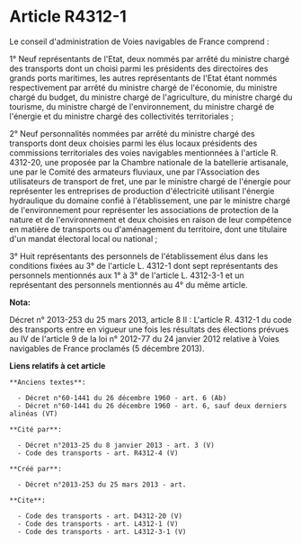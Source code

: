 # Article R4312-1

Le conseil d'administration de Voies navigables de France comprend : 

1° Neuf représentants de l'Etat, deux nommés par arrêté du ministre chargé des transports dont un choisi parmi les présidents
des directoires des grands ports maritimes, les autres représentants de l'Etat étant nommés respectivement par arrêté du
ministre chargé de l'économie, du ministre chargé du budget, du ministre chargé de l'agriculture, du ministre chargé du
tourisme, du ministre chargé de l'environnement, du ministre chargé de l'énergie et du ministre chargé des collectivités
territoriales ; 

2° Neuf personnalités nommées par arrêté du ministre chargé des transports dont deux choisies parmi les élus locaux
présidents des commissions territoriales des voies navigables mentionnées à l'article R. 4312-20, une proposée par la Chambre
nationale de la batellerie artisanale, une par le Comité des armateurs fluviaux, une par l'Association des utilisateurs de
transport de fret, une par le ministre chargé de l'énergie pour représenter les entreprises de production d'électricité
utilisant l'énergie hydraulique du domaine confié à l'établissement, une par le ministre chargé de l'environnement pour
représenter les associations de protection de la nature et de l'environnement et deux choisies en raison de leur compétence
en matière de transports ou d'aménagement du territoire, dont une titulaire d'un mandat électoral local ou national ; 

3° Huit représentants des personnels de l'établissement élus dans les conditions fixées au 3° de l'article L. 4312-1 dont
sept représentants des personnels mentionnés aux 1° à 3° de l'article L. 4312-3-1 et un représentant des personnels
mentionnés au 4° du même article.

**Nota:**

Décret n° 2013-253 du 25 mars 2013, article 8 II : L'article R. 4312-1 du code des transports entre en vigueur une fois les
résultats des élections prévues au IV de l'article 9 de la loi n° 2012-77 du 24 janvier 2012 relative à Voies navigables de
France proclamés (5 décembre 2013).

**Liens relatifs à cet article**

	**Anciens textes**:

	  - Décret n°60-1441 du 26 décembre 1960 - art. 6 (Ab)
	  - Décret n°60-1441 du 26 décembre 1960 - art. 6, sauf deux derniers alinéas (VT)

	**Cité par**:

	  - Décret n°2013-25 du 8 janvier 2013 - art. 3 (V)
	  - Code des transports - art. R4312-4 (V)

	**Créé par**:

	  - Décret n°2013-253 du 25 mars 2013 - art.

	**Cite**:

	  - Code des transports - art. D4312-20 (V)
	  - Code des transports - art. L4312-1 (V)
	  - Code des transports - art. L4312-3-1 (V)
